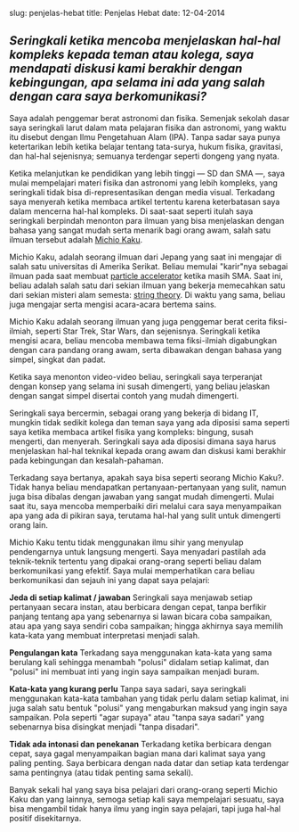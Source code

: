 slug: penjelas-hebat
title: Penjelas Hebat
date: 12-04-2014

## _Seringkali ketika mencoba menjelaskan hal-hal kompleks kepada teman atau kolega, saya mendapati diskusi kami berakhir dengan kebingungan, apa selama ini ada yang salah dengan cara saya berkomunikasi?_

Saya adalah penggemar berat astronomi dan fisika. Semenjak sekolah dasar saya seringkali larut dalam mata pelajaran fisika dan astronomi, yang waktu itu disebut dengan Ilmu Pengetahuan Alam (IPA). Tanpa sadar saya punya ketertarikan lebih ketika belajar tentang tata-surya, hukum fisika, gravitasi, dan hal-hal sejenisnya; semuanya terdengar seperti dongeng yang nyata.

Ketika melanjutkan ke pendidikan yang lebih tinggi — SD dan SMA —, saya mulai mempelajari materi fisika dan astronomi yang lebih kompleks, yang seringkali tidak bisa di-representasikan dengan media visual. Terkadang saya menyerah ketika membaca artikel tertentu karena keterbatasan saya dalam mencerna hal-hal kompleks. Di saat-saat seperti itulah saya seringkali berpindah menonton para ilmuan yang bisa menjelaskan dengan bahasa yang sangat mudah serta menarik bagi orang awam, salah satu ilmuan tersebut adalah [Michio Kaku](http://en.wikipedia.org/wiki/Michio_Kaku).

Michio Kaku, adalah seorang ilmuan dari Jepang yang saat ini mengajar di salah satu universitas di Amerika Serikat. Beliau memulai "karir"nya sebagai ilmuan pada saat membuat [particle accelerator](http://en.wikipedia.org/wiki/Particle_accelerator) ketika masih SMA. Saat ini, beliau adalah salah satu dari sekian ilmuan yang bekerja memecahkan satu dari sekian misteri alam semesta: [string theory](http://en.wikipedia.org/wiki/String_theory). Di waktu yang sama, beliau juga mengajar serta mengisi acara-acara bertema sains.

Michio Kaku adalah seorang ilmuan yang juga penggemar berat cerita fiksi-ilmiah, seperti Star Trek, Star Wars, dan sejenisnya. Seringkali ketika mengisi acara, beliau mencoba membawa tema fiksi-ilmiah digabungkan dengan cara pandang orang awam, serta dibawakan dengan bahasa yang simpel, singkat dan padat.

Ketika saya menonton video-video beliau, seringkali saya terperanjat dengan konsep yang selama ini susah dimengerti, yang beliau jelaskan dengan sangat simpel disertai contoh yang mudah dimengerti.

Seringkali saya bercermin, sebagai orang yang bekerja di bidang IT, mungkin tidak sedikit kolega dan teman saya yang ada diposisi sama seperti saya ketika membaca artikel fisika yang kompleks: bingung, susah mengerti, dan menyerah. Seringkali saya ada diposisi dimana saya harus menjelaskan hal-hal teknikal kepada orang awam dan diskusi kami berakhir pada kebingungan dan kesalah-pahaman.

Terkadang saya bertanya, apakah saya bisa seperti seorang Michio Kaku?. Tidak hanya beliau mendapatkan pertanyaan-pertanyaan yang sulit, namun juga bisa dibalas dengan jawaban yang sangat mudah dimengerti. Mulai saat itu, saya mencoba memperbaiki diri melalui cara saya menyampaikan apa yang ada di pikiran saya, terutama hal-hal yang sulit untuk dimengerti orang lain.

Michio Kaku tentu tidak menggunakan ilmu sihir yang menyulap pendengarnya untuk langsung mengerti. Saya menyadari pastilah ada teknik-teknik tertentu yang dipakai orang-orang seperti beliau dalam berkomunikasi yang efektif. Saya mulai memperhatikan cara beliau berkomunikasi dan sejauh ini yang dapat saya pelajari:

**Jeda di setiap kalimat / jawaban**
Seringkali saya menjawab setiap pertanyaan secara instan, atau berbicara dengan cepat, tanpa berfikir panjang tentang apa yang sebenarnya si lawan bicara coba sampaikan, atau apa yang saya sendiri coba sampaikan; hingga akhirnya saya memilih kata-kata yang membuat interpretasi menjadi salah.

**Pengulangan kata**
Terkadang saya menggunakan kata-kata yang sama berulang kali sehingga menambah "polusi" didalam setiap kalimat, dan "polusi" ini membuat inti yang ingin saya sampaikan menjadi buram.

**Kata-kata yang kurang perlu**
Tanpa saya sadari, saya seringkali menggunakan kata-kata tambahan yang tidak perlu dalam setiap kalimat, ini juga salah satu bentuk "polusi" yang mengaburkan maksud yang ingin saya sampaikan. Pola seperti "agar supaya" atau "tanpa saya sadari" yang sebenarnya bisa disingkat menjadi "tanpa disadari".

**Tidak ada intonasi dan penekanan**
Terkadang ketika berbicara dengan cepat, saya gagal menyampaikan bagian mana dari kalimat saya yang paling penting. Saya berbicara dengan nada datar dan setiap kata terdengar sama pentingnya (atau tidak penting sama sekali).

Banyak sekali hal yang saya bisa pelajari dari orang-orang seperti Michio Kaku dan yang lainnya, semoga setiap kali saya mempelajari sesuatu, saya bisa mengambil tidak hanya ilmu yang ingin saya pelajari, tapi juga hal-hal positif disekitarnya.